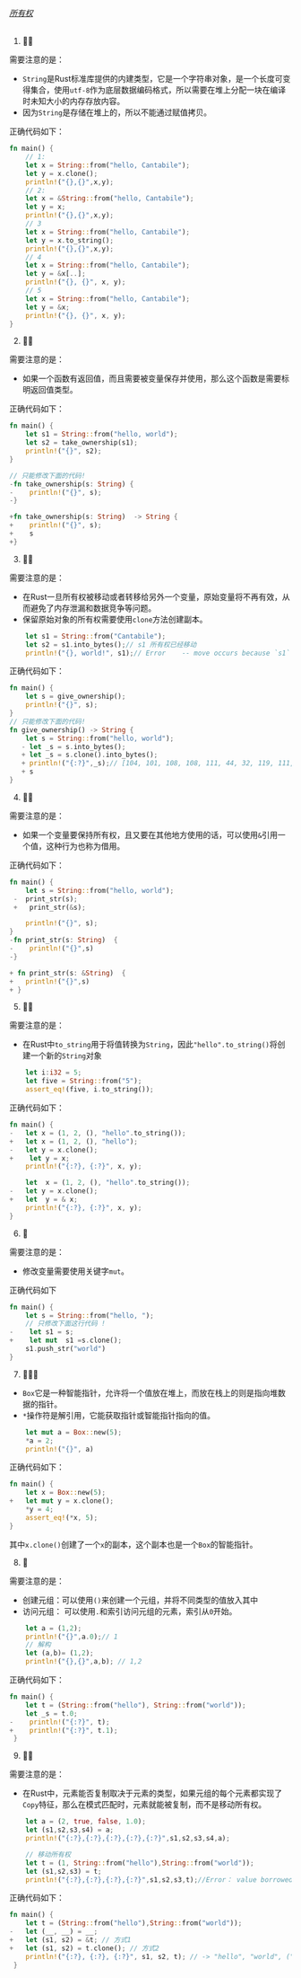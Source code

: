 ###### [所有权](https://zh.practice.rs/ownership/ownership.html)

1. 🌟🌟

需要注意的是：

- `String`是Rust标准库提供的内建类型，它是一个字符串对象，是一个长度可变得集合，使用`utf-8`作为底层数据编码格式，所以需要在堆上分配一块在编译时未知大小的内存存放内容。
- 因为`String`是存储在堆上的，所以不能通过赋值拷贝。

正确代码如下：

```rust
fn main() {
    // 1:
    let x = String::from("hello, Cantabile");
    let y = x.clone();
    println!("{},{}",x,y);
    // 2:
    let x = &String::from("hello, Cantabile");
    let y = x;
    println!("{},{}",x,y);
    // 3
    let x = String::from("hello, Cantabile");
    let y = x.to_string();
    println!("{},{}",x,y);
    // 4
    let x = String::from("hello, Cantabile");
    let y = &x[..];
    println!("{}, {}", x, y);
    // 5
    let x = String::from("hello, Cantabile");
    let y = &x;
    println!("{}, {}", x, y);
}
```

2. 🌟🌟

需要注意的是：

- 如果一个函数有返回值，而且需要被变量保存并使用，那么这个函数是需要标明返回值类型。

正确代码如下：

```Rust
fn main() {
    let s1 = String::from("hello, world");
    let s2 = take_ownership(s1);
    println!("{}", s2);
}

// 只能修改下面的代码!
-fn take_ownership(s: String) {
-    println!("{}", s);
-}

+fn take_ownership(s: String)  -> String {
+    println!("{}", s);
+    s
+}
```

3. 🌟🌟

需要注意的是：

- 在Rust一旦所有权被移动或者转移给另外一个变量，原始变量将不再有效，从而避免了内存泄漏和数据竞争等问题。
- 保留原始对象的所有权需要使用`clone`方法创建副本。

```rust
    let s1 = String::from("Cantabile");
    let s2 = s1.into_bytes();// s1 所有权已经移动
    println!("{}, world!", s1);// Error    -- move occurs because `s1` has...
```

正确代码如下：

```rust
fn main() {
    let s = give_ownership();
    println!("{}", s);
}
// 只能修改下面的代码!
fn give_ownership() -> String {
    let s = String::from("hello, world");
   - let _s = s.into_bytes();
   + let _s = s.clone().into_bytes();
   + println!("{:?}",_s);// [104, 101, 108, 108, 111, 44, 32, 119, 111, 114, 108, 100]
   + s
}
```

4. 🌟🌟

需要注意的是：

- 如果一个变量要保持所有权，且又要在其他地方使用的话，可以使用`&`引用一个值，这种行为也称为借用。

正确代码如下：

```rust
fn main() {
    let s = String::from("hello, world");
 -	print_str(s);
 +   print_str(&s);

    println!("{}", s);
}
-fn print_str(s: String)  {
-    println!("{}",s)
-}

+ fn print_str(s: &String)  {
+   println!("{}",s)
+ }
```

5. 🌟🌟

需要注意的是： 

- 在Rust中`to_string`用于将值转换为`String`，因此`"hello".to_string()`将创建一个新的`String`对象

```rust
    let i:i32 = 5;
    let five = String::from("5");
    assert_eq!(five, i.to_string());
```

正确代码如下：

```rust
fn main() {
-	let x = (1, 2, (), "hello".to_string());
+   let x = (1, 2, (), "hello");
-   let y = x.clone();
+    let y = x;
    println!("{:?}, {:?}", x, y);

    let  x = (1, 2, (), "hello".to_string());
- 	let y = x.clone();
+   let  y = & x;
    println!("{:?}, {:?}", x, y);
}
```

6. 🌟

需要注意的是：

- 修改变量需要使用关键字`mut`。

正确代码如下

```rust
fn main() {
    let s = String::from("hello, ");
    // 只修改下面这行代码 !
-    let s1 = s;
+    let mut  s1 =s.clone();
    s1.push_str("world")
}
```

7. 🌟🌟🌟

- `Box`它是一种智能指针，允许将一个值放在堆上，而放在栈上的则是指向堆数据的指针。
- `*`操作符是解引用，它能获取指针或智能指针指向的值。

```rust
    let mut a = Box::new(5);
    *a = 2;
    println!("{}", a)
```

正确代码如下：

```rust
fn main() {
    let x = Box::new(5);
+   let mut y = x.clone();
    *y = 4;
    assert_eq!(*x, 5);
}
```

其中`x.clone()`创建了一个`x`的副本，这个副本也是一个`Box`的智能指针。

8. 🌟

需要注意的是：

- 创建元组：可以使用`()`来创建一个元组，并将不同类型的值放入其中
- 访问元组： 可以使用`.`和索引访问元组的元素，索引从`0`开始。

```rust
    let a = (1,2);
    println!("{}",a.0);// 1
	// 解构
    let (a,b)= (1,2);
    println!("{},{}",a,b); // 1,2
```

正确代码如下： 

```rust
fn main() {
    let t = (String::from("hello"), String::from("world"));
    let _s = t.0;
-    println!("{:?}", t);
+    println!("{:?}", t.1);
 }
```

9. 🌟🌟

需要注意的是：

- 在Rust中，元素能否复制取决于元素的类型，如果元组的每个元素都实现了`Copy`特征，那么在模式匹配时，元素就能被复制，而不是移动所有权。

```rust
    let a = (2, true, false, 1.0);
    let (s1,s2,s3,s4) = a;
    println!("{:?},{:?},{:?},{:?},{:?}",s1,s2,s3,s4,a);

	// 移动所有权
    let t = (1, String::from("hello"),String::from("world"));
    let (s1,s2,s3) = t;
    println!("{:?},{:?},{:?},{:?}",s1,s2,s3,t);//Error： value borrowed here after partial move
```

正确代码如下：

```rust
fn main() {
    let t = (String::from("hello"),String::from("world"));
-	let (__, __) = __;
+   let (s1, s2) = &t; // 方式1
+	let (s1, s2) = t.clone(); // 方式2
    println!("{:?}, {:?}, {:?}", s1, s2, t); // -> "hello", "world", ("hello", "world")
 }
```

